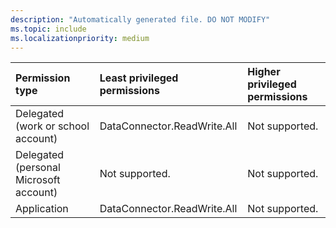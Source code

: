 ```yaml
---
description: "Automatically generated file. DO NOT MODIFY"
ms.topic: include
ms.localizationpriority: medium
---
```


|Permission type|Least privileged permissions|Higher privileged permissions|
|:---|:---|:---|
|Delegated (work or school account)|DataConnector.ReadWrite.All|Not supported.|
|Delegated (personal Microsoft account)|Not supported.|Not supported.|
|Application|DataConnector.ReadWrite.All|Not supported.|

